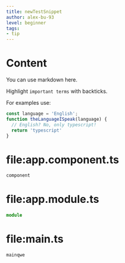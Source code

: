 ```yaml
---
title: newTestSnippet
author: alex-bu-93
level: beginner
tags:
- tip
---
```


# Content
You can use markdown here.

Highlight `important terms` with backticks.

For examples use:
```typescript
const language = 'English';
function theLanguageISpeak(language) {
  // English? No, only typescript!
  return 'typescript'
}
```

# file:app.component.ts
```typescript
component

```

# file:app.module.ts
```typescript
module

```

# file:main.ts
```typescript
mainqwe

```